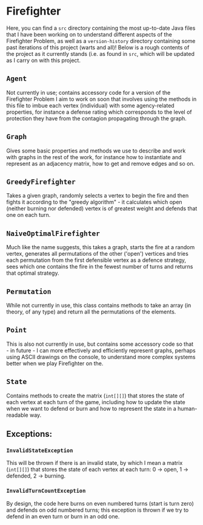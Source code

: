 # Firefighter

Here, you can find a `src` directory containing the most up-to-date Java files that I have been working on to understand different aspects of the Firefighter Problem, as well as a `version-history` directory containing some past iterations of this project (warts and all)! Below is a rough contents of the project as it currently stands (i.e. as found in `src`, which will be updated as I carry on with this project.

## `Agent`

Not currently in use; contains accessory code for a version of the Firefighter Problem I aim to work on soon that involves using the methods in this file to imbue each vertex (individual) with some agency-related properties, for instance a defense rating which corresponds to the level of protection they have from the contagion propagating through the graph.

## `Graph`

Gives some basic properties and methods we use to describe and work with graphs in the rest of the work, for instance how to instantiate and represent as an adjacency matrix, how to get and remove edges and so on.


## `GreedyFirefighter`

Takes a given graph, randomly selects a vertex to begin the fire and then fights it according to the "greedy algorithm" - it calculates which open (neither burning nor defended) vertex is of greatest weight and defends that one on each turn.


## `NaiveOptimalFirefighter`

Much like the name suggests, this takes a graph, starts the fire at a random vertex, generates all permutations of the other ('open') vertices and tries each permutation from the first defensible vertex as a defence strategy, sees which one contains the fire in the fewest number of turns and returns that optimal strategy.
## `Permutation`

While not currently in use, this class contains methods to take an array (in theory, of any type) and return all the permutations of the elements.


## `Point`

This is also not currently in use, but contains some accessory code so that - in future - I can more effectively and efficiently represent graphs, perhaps using ASCII drawings on the console, to understand more complex systems better when we play Firefighter on the.
## `State`

Contains methods to create the matrix (`int[][]`) that stores the state of each vertex at each turn of the game, including how to update the state when we want to defend or burn and how to represent the state in a human-readable way.

## Exceptions:

### `InvalidStateException`

This will be thrown if there is an invalid state, by which I mean a matrix (`int[][]`) that stores the state of each vertex at each turn: 0 -> open, 1 -> defended, 2 -> burning.


### `InvalidTurnCountException`

By design, the code here burns on even numbered turns (start is turn zero) and defends on odd numbered turns; this exception is thrown if we try to defend in an even turn or burn in an odd one.
